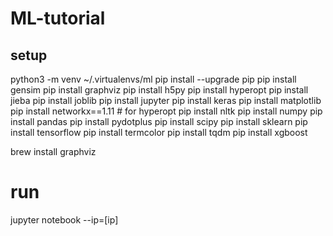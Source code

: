 # ML-tutorial

## setup

python3 -m venv ~/.virtualenvs/ml
pip install --upgrade pip
pip install gensim
pip install graphviz
pip install h5py
pip install hyperopt
pip install jieba
pip install joblib
pip install jupyter
pip install keras
pip install matplotlib
pip install networkx==1.11 # for hyperopt
pip install nltk
pip install numpy
pip install pandas
pip install pydotplus
pip install scipy
pip install sklearn
pip install tensorflow
pip install termcolor
pip install tqdm
pip install xgboost

brew install graphviz

# run

jupyter notebook --ip=[ip]
